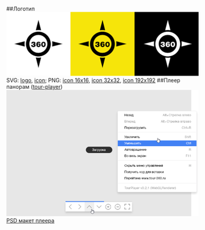 ##Логотип
![](logo/logos.svg)
SVG: [logo](logo/logo.svg), [icon](logo/icon.svg); PNG: [icon 16x16](logo/icon_16.png), [icon 32x32](logo/icon_32.png), [icon 192x192](logo/icon_192.png) 
##Плеер панорам ([tour-player](https://github.com/Tour-360/tour-player))
![tour-player/preview.png](tour-player/preview.png)
[PSD макет плеера](tour-player/player.psd)